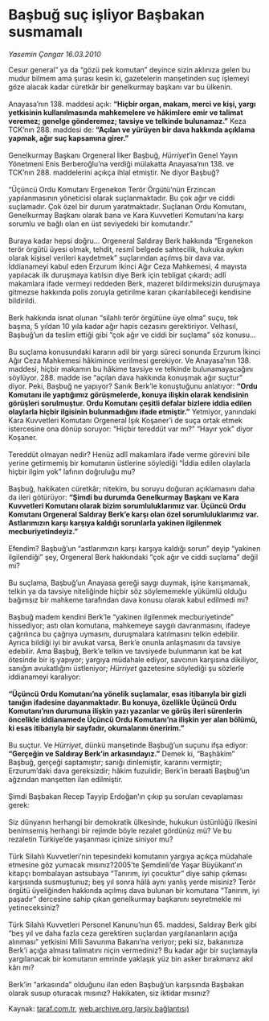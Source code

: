# Başbuğ suç işliyor Başbakan susmamalı

*Yasemin Çongar 16.03.2010*

<div class="yazi">Cesur general” ya da “gözü pek komutan” deyince sizin aklınıza gelen bu mudur bilmem ama şurası kesin ki, gazetelerin manşetinden suç işlemeyi göze alacak kadar cüretkâr bir genelkurmay başkanı var bu ülkenin. <br/><br/>Anayasa’nın 138. maddesi açık: <b>“Hiçbir organ, makam, merci ve kişi, yargı yetkisinin kullanılmasında mahkemelere ve hâkimlere emir ve talimat veremez; genelge gönderemez; tavsiye ve telkinde bulunamaz.”</b> Keza TCK’nın 288. maddesi de: <b>“Açılan ve yürüyen bir dava hakkında açıklama yapmak, ağır suç kapsamına girer.”</b> <br/><br/>Genelkurmay Başkanı Orgeneral İlker Başbuğ, <i>Hürriyet</i>’in Genel Yayın Yönetmeni Enis Berberoğlu’na verdiği mülakatta Anayasa’nın 138. ve TCK’nın 288. maddelerini açıkça ihlal etmiştir. Ne diyor Başbuğ?<br/><br/>“Üçüncü Ordu Komutanı Ergenekon Terör Örgütü’nün Erzincan yapılanmasının yöneticisi olarak suçlanmaktadır. Bu çok ağır ve ciddi suçlamadır. Çok özel bir durum yaratmaktadır. Suçlanan Ordu Komutanı, Genelkurmay Başkanı olarak bana ve Kara Kuvvetleri Komutanı’na karşı sorumlu ve bağlı olan en üst seviyedeki bir komutandır.” <br/><br/>Buraya kadar hepsi doğru... Orgeneral Saldıray Berk hakkında “Ergenekon terör örgütü üyesi olmak, tehdit, resmî belgede sahtecilik, hukuka aykırı olarak kişisel verileri kaydetmek” suçlarından açılmış bir dava var. İddianameyi kabul eden Erzurum İkinci Ağır Ceza Mahkemesi, 4 mayısta yapılacak ilk duruşmaya katılsın diye Berk için tebligat çıkardı; adlî makamlara ifade vermeyi reddeden Berk, mazeret bildirmeksizin duruşmaya gitmezse hakkında polis zoruyla getirilme kararı çıkarılabileceği kendisine bildirildi. <br/><br/>Berk hakkında isnat olunan “silahlı terör örgütüne üye olma” suçu, tek başına, 5 yıldan 10 yıla kadar ağır hapis cezasını gerektiriyor. Velhasıl, Başbuğ’un da teslim ettiği gibi “çok ağır ve ciddi bir suçlama” söz konusu... <br/><br/>Bu suçlama konusundaki kararın adil bir yargı süreci sonunda Erzurum İkinci Ağır Ceza Mahkemesi hâkimince verilmesi gerekiyor. Ve Anayasa’nın 138. maddesi, hiçbir makamın bu hâkime tavsiye ve telkinde bulunamayacağını söylüyor. 288. madde ise “açılan dava hakkında konuşmak ağır suçtur” diyor. Peki, Başbuğ ne yapıyor? Sanık Berk’le konuştuğunu anlatıyor: <b>“Ordu Komutanı ile yaptığımız görüşmelerde, konuya ilişkin olarak kendisinin görüşleri sorulmuştur. Ordu Komutanı çeşitli defalar bizlere iddia edilen olaylarla hiçbir ilgisinin bulunmadığını ifade etmiştir.”</b> Yetmiyor, yanındaki Kara Kuvvetleri Komutanı Orgeneral Işık Koşaner’i de suça ortak etmek istercesine ona dönüp soruyor: “Hiçbir tereddüt var mı?” “Hayır yok” diyor Koşaner. <br/><br/>Tereddüt olmayan nedir? Henüz adlî makamlara ifade verme görevini bile yerine getirmemiş bir komutanın üstlerine söylediği “İddia edilen olaylarla hiçbir ilgim yok” lafının doğruluğu mu? <br/><br/>Başbuğ, hakikaten cüretkâr; nitekim, bu soruyu doğuran açıklamasını daha da ileri götürüyor: <b>“Şimdi bu durumda Genelkurmay Başkanı ve Kara Kuvvetleri Komutanı olarak bizim sorumluluklarımız var. Üçüncü Ordu Komutanı Orgeneral Saldıray Berk’e karşı olan özel sorumluluklarımız var. Astlarımızın karşı karşıya kaldığı sorunlarla yakinen ilgilenmek mecburiyetindeyiz.”</b> <br/><br/>Efendim? Başbuğ’un “astlarımızın karşı karşıya kaldığı sorun” deyip “yakinen ilgilendiği” şey, Orgeneral Berk hakkındaki “çok ağır ve ciddi suçlama” değil mi? <br/><br/>Bu suçlama, Başbuğ’un Anayasa gereği saygı duymak, işine karışmamak, telkin ya da tavsiye niteliğinde hiçbir söz söylememekle yükümlü olduğu bağımsız bir mahkeme tarafından dava konusu olarak kabul edilmedi mi? <br/><br/>Başbuğ madem kendini Berk’le “yakinen ilgilenmek mecburiyetinde” hissediyor; astı olan komutana, mahkemeye saygılı davranmasını, ifadeye çağrılınca bu çağrıya uymasını, duruşmalara katılmasını telkin edebilir. Ayrıca bildiği iyi bir avukat varsa, Berk’e onunla anlaşmasını da tavsiye edebilir. Ama Başbuğ, Berk’e telkin ve tavsiyede bulunmanın kat be kat ötesinde bir iş yapıyor; yargıya müdahale ediyor, savcının karşısına dikiliyor, sanığın avukatlığını üstleniyor; <i>Hürriyet</i> gazetesine söylediği şu sözlerle iddianameyi karalıyor: <b><br/><br/>“Üçüncü Ordu Komutanı’na yönelik suçlamalar, esas itibarıyla bir gizli tanığın ifadesine dayanmaktadır. Bu konuya, özellikle Üçüncü Ordu Komutanı’nın durumuna ilişkin yazı yazanlar ve görüş ileri sürenlerin öncelikle iddianamede Üçüncü Ordu Komutanı’na ilişkin yer alan bölümü, ki esas itibarıyla bir sayfadır, okumalarını öneririm.” </b><br/><br/>Bu suçtur. Ve <i>Hürriyet</i>, dünkü manşetinde Başbuğ’un suçunu ifşa ediyor: <b>“Gerçeğin ve Saldıray Berk’in arkasındayız.”</b> Demek ki, “Başhâkim” Başbuğ, gerçeği saptamıştır; sanığı dinlemiştir, kararını vermiştir; Erzurum’daki dava gereksizdir; hâkim fuzulidir; Berk’in beraati Başbuğ’un ağzından manşetten ilan edilmiştir. <br/><br/>Şimdi Başbakan Recep Tayyip Erdoğan’ın çıkıp şu soruları cevaplaması gerek: <br/><br/>Siz dünyanın herhangi bir demokratik ülkesinde, hukukun üstünlüğü ilkesini benimsemiş herhangi bir rejimde böyle rezalet gördünüz mü? Ve bu rezaletin Türkiye’de yaşanması içinize siniyor mu? <br/><br/>Türk Silahlı Kuvvetleri’nin tepesindeki komutanın yargıya açıkça müdahale etmesine göz yumacak mısınız?2005’te Şemdinli’de Yaşar Büyükanıt’ın kitapçı bombalayan astsubaya “Tanırım, iyi çocuktur” diye sahip çıkması karşısında susmuştunuz; beş yıl sonra hâlâ aynı yanlış yerde misiniz? Terör örgütü üyeliğinden hakkında açılmış dava bulunan bir komutana “Tanırım, iyi paşadır” dercesine sahip çıkan genelkurmay başkanını seyretmekle mi yetineceksiniz? <br/><br/>Türk Silahlı Kuvvetleri Personel Kanunu’nun 65. maddesi, Saldıray Berk gibi “beş yıl ve daha fazla ceza gerektiren suçlardan yargılananların açığa alınması” yetkisini Milli Savunma Bakanı’na veriyor; peki siz, bakanınıza Berk’i açığa alması talimatını niçin vermediniz? Bu kadar ağır bir suçlamayla yargılanacak bir komutanın emrinde yaklaşık yüz bin asker bırakmanız akıl kârı mı? <br/><br/>Berk’in “arkasında” olduğunu ilan eden Başbuğ’un karşısında Başbakan olarak susup oturacak mısınız? Hakikaten, siz iktidar mısınız?
              </div>

Kaynak: [taraf.com.tr](http://www.taraf.com.tr:80/makale/10485.htm), [web.archive.org (arşiv bağlantısı)](http://web.archive.org/web/20100322191146/http://www.taraf.com.tr:80/makale/10485.htm)
